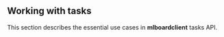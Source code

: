 ## Working with tasks

This section describes the essential use cases in **mlboardclient**
tasks API.

